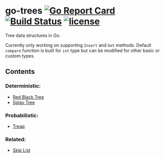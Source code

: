 # go-trees [![Go Report Card](https://goreportcard.com/badge/github.com/freddygv/go-trees)](https://goreportcard.com/report/github.com/freddygv/go-trees) [![Build Status](https://travis-ci.org/freddygv/go-trees.svg?branch=master)](https://travis-ci.org/freddygv/go-trees) [![license](https://img.shields.io/github/license/mashape/apistatus.svg)]()

Tree data structures in Go.

Currently only working on supporting `Insert` and `Get` methods. Default `compare` function is built for `int` type but can be modified for other basic or custom types.

## Contents
### Deterministic:
* [Red Black Tree](https://github.com/freddygv/go-trees/blob/master/redblack/)
* [Splay Tree](https://github.com/freddygv/go-trees/blob/master/splay/)

### Probabilistic:
* [Treap](https://github.com/freddygv/go-trees/blob/master/treap/)

### Related:
* [Skip List](https://github.com/freddygv/go-trees/blob/master/skiplist/)